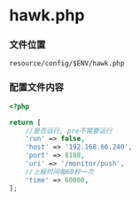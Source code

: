 # hawk.php

### 文件位置
```
resource/config/$ENV/hawk.php
```

### 配置文件内容

````php
<?php

return [
    //是否运行, pre不需要运行
    'run' => false,
    'host' => '192.168.66.240',
    'port' => 8188,
    'uri' => '/monitor/push',
    //上报时间每60秒一次
    'time' => 60000,
];
````